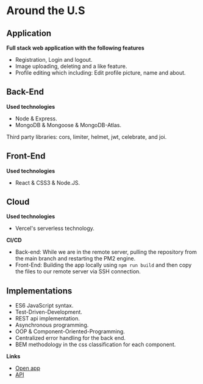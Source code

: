 # Around the U.S

## Application

**Full stack web application with the following features**

- Registration, Login and logout.
- Image uploading, deleting and a like feature.
- Profile editing which including: Edit profile picture, name and about.

## Back-End

**Used technologies**

- Node & Express.
- MongoDB & Mongoose & MongoDB-Atlas.

Third party libraries: cors, limiter, helmet, jwt, celebrate, and joi.

## Front-End

**Used technologies**

- React & CSS3 & Node.JS.

## Cloud

**Used technologies**

- Vercel's serverless technology.

**CI/CD**

- Back-end: While we are in the remote server, pulling the repository from the main branch and restarting the PM2 engine.
- Front-End: Building the app locally using `npm run build` and then copy the files to our remote server via SSH connection.

## Implementations

- ES6 JavaScript syntax.
- Test-Driven-Development.
- REST api implementation.
- Asynchronous programming.
- OOP & Component-Oriented-Programming.
- Centralized error handling for the back end.
- BEM methodology in the css classification for each component.

**Links**

- [Open app](https://around-us-app-oebn.vercel.app/signin)
- [API](https://around-us-pfdsdf65e-tamerjb.vercel.app/)

